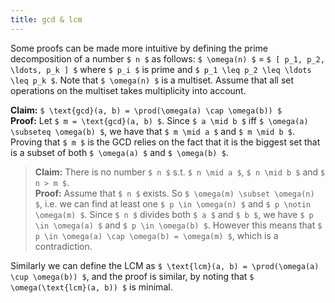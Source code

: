 ```yaml
---
title: gcd & lcm
---
```


Some proofs can be made more intuitive by defining the prime decomposition of a number
`$ n $` as follows: `$ \omega(n) $` = `$ [ p_1, p_2, \ldots, p_k ] $` where
`$ p_i $` is prime and `$ p_1 \leq p_2 \leq \ldots \leq p_k $`. Note that
`$ \omega(n) $` is a multiset. Assume that all set operations on the multiset
takes multiplicity into account.

**Claim:** `$ \text{gcd}(a, b) = \prod(\omega(a) \cap \omega(b)) $` <br/>
**Proof:** Let `$ m = \text{gcd}(a, b) $`. Since `$ a \mid b $` iff `$ \omega(a) \subseteq \omega(b) $`,
we have that `$ m \mid a $` and `$ m \mid b $`. Proving that `$ m $` is the GCD
relies on the fact that it is the biggest set that is a subset of both `$ \omega(a) $`
and `$ \omega(b) $`.

> **Claim:** There is no number `$ n $` s.t. `$ n \mid a $`, `$ n \mid b $`
> and `$ n > m $`. <br/>
> **Proof:** Assume that `$ n $` exists. So `$ \omega(m) \subset \omega(n) $`,
> i.e. we can find at least one `$ p \in \omega(n) $` and `$ p \notin \omega(m) $`.
> Since `$ n $` divides both `$ a $` and `$ b $`, we have `$ p \in \omega(a) $`
> and `$ p \in \omega(b) $`. However this means that `$ p \in \omega(a) \cap \omega(b) = \omega(m) $`,
> which is a contradiction.

Similarly we can define the LCM as `$ \text{lcm}(a, b) = \prod(\omega(a) \cup \omega(b)) $`,
and the proof is similar, by noting that `$ \omega(\text{lcm}(a, b)) $` is minimal.

